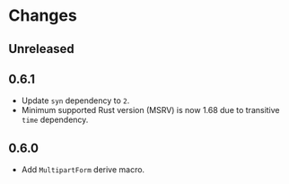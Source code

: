 # Changes

## Unreleased

## 0.6.1

- Update `syn` dependency to `2`.
- Minimum supported Rust version (MSRV) is now 1.68 due to transitive `time` dependency.

## 0.6.0

- Add `MultipartForm` derive macro.
